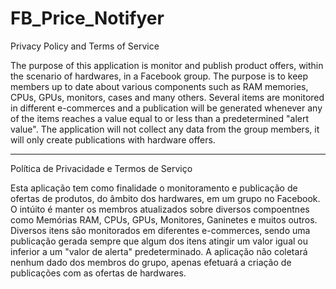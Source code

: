 # FB_Price_Notifyer

Privacy Policy and Terms of Service

The purpose of this application is monitor and publish product offers, within the scenario of hardwares, in a Facebook group.
The purpose is to keep members up to date about various components such as RAM memories, CPUs, GPUs, monitors, cases and many others. Several items are monitored in different e-commerces and a publication will be generated whenever any of the items reaches a value equal to or less than a predetermined "alert value".
The application will not collect any data from the group members, it will only create publications with hardware offers.



-----------------------------------



Política de Privacidade e Termos de Serviço

Esta aplicação tem como finalidade o monitoramento e publicação de ofertas de produtos, do âmbito dos hardwares, em um grupo no Facebook.
O intúito é manter os membros atualizados sobre diversos compoentnes como Memórias RAM, CPUs, GPUs, Monitores, Ganinetes e muitos outros. Diversos itens são monitorados em diferentes e-commerces, sendo uma publicação gerada sempre que algum dos itens atingir um valor igual ou inferior a um "valor de alerta" predeterminado. 
A aplicação não coletará nenhum dado dos membros do grupo, apenas efetuará a criação de publicações com as ofertas de hardwares.


